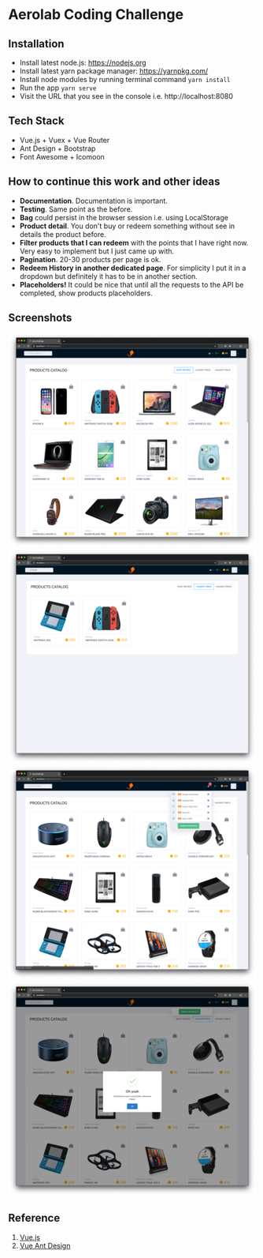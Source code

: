 # Aerolab Coding Challenge 

## Installation

* Install latest node.js: https://nodejs.org​
* Install latest yarn package manager: https://yarnpkg.com/​
* Install node modules by running terminal command `yarn install`
* Run the app `yarn serve`
* Visit the URL that you see in the console i.e. http://localhost:8080

## Tech Stack
* Vue.js + Vuex + Vue Router
* Ant Design + Bootstrap
* Font Awesome + Icomoon

## How to continue this work and other ideas
* **Documentation**. Documentation is important.
* **Testing**. Same point as the before.
* **Bag** could persist in the browser session i.e. using LocalStorage
* **Product detail**. You don't buy or redeem something without see in details the product before.
* **Filter products that I can redeem** with the points that I have right now. Very easy to implement but I just came up with.
* **Pagination**. 20-30 products per page is ok.
* **Redeem History in another dedicated page**. For simplicity I put it in a dropdown but definitely it has to be in another section.
* **Placeholders!** It could be nice that until all the requests to the API be completed, show products placeholders. 

## Screenshots
![img 1](https://raw.githubusercontent.com/Jokerwin/aerochallenge/master/public/images/Screen%20Shot%202019-06-01%20at%2020.36.31.png)
![img 2](https://github.com/Jokerwin/aerochallenge/blob/master/public/images/Screen%20Shot%202019-06-01%20at%2020.37.06.png?raw=true)
![img 3](https://github.com/Jokerwin/aerochallenge/blob/master/public/images/Screen%20Shot%202019-06-01%20at%2020.37.56.png?raw=true)
![img 4](https://raw.githubusercontent.com/Jokerwin/aerochallenge/master/public/images/Screen%20Shot%202019-06-01%20at%2020.41.26.png)


## Reference
1. [Vue.js](https://vuejs.org/v2/guide/)
2. [Vue Ant Design](https://vue.ant.design/)
